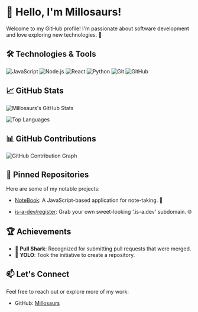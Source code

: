 # 👋 Hello, I'm Millosaurs!

Welcome to my GitHub profile! I'm passionate about software development and love exploring new technologies. 🚀

## 🛠️ Technologies & Tools

![JavaScript](https://img.shields.io/badge/-JavaScript-F7DF1E?logo=javascript&logoColor=black&style=flat)
![Node.js](https://img.shields.io/badge/-Node.js-339933?logo=node.js&logoColor=white&style=flat)
![React](https://img.shields.io/badge/-React-61DAFB?logo=react&logoColor=black&style=flat)
![Python](https://img.shields.io/badge/-Python-3776AB?logo=python&logoColor=white&style=flat)
![Git](https://img.shields.io/badge/-Git-F05032?logo=git&logoColor=white&style=flat)
![GitHub](https://img.shields.io/badge/-GitHub-181717?logo=github&logoColor=white&style=flat)

## 📈 GitHub Stats

![Millosaurs's GitHub Stats](https://github-readme-stats.vercel.app/api?username=Millosaurs&show_icons=true&theme=radical)

![Top Languages](https://github-readme-stats.vercel.app/api/top-langs/?username=Millosaurs&layout=compact&theme=radical)

## 📊 GitHub Contributions

![GitHub Contribution Graph](https://activity-graph.herokuapp.com/graph?username=Millosaurs&theme=radical)

## 📌 Pinned Repositories

Here are some of my notable projects:

- [NoteBook](https://github.com/Millosaurs/NoteBook): A JavaScript-based application for note-taking. 📝

- [is-a-dev/register](https://github.com/Millosaurs/is-a-dev/register): Grab your own sweet-looking '.is-a.dev' subdomain. 🌐

## 🏆 Achievements

- 🦈 **Pull Shark**: Recognized for submitting pull requests that were merged.  
- 🎯 **YOLO**: Took the initiative to create a repository.  

## 📫 Let's Connect

Feel free to reach out or explore more of my work:

- GitHub: [Millosaurs](https://github.com/Millosaurs)
